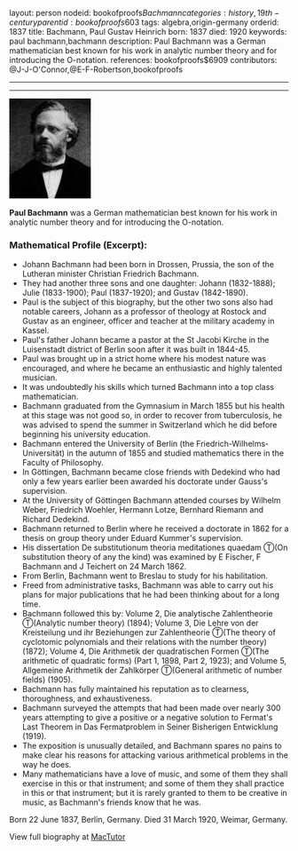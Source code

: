 layout: person
nodeid: bookofproofs$Bachmann
categories: history,19th-century
parentid: bookofproofs$603
tags: algebra,origin-germany
orderid: 1837
title: Bachmann, Paul Gustav Heinrich
born: 1837
died: 1920
keywords: paul bachmann,bachmann
description: Paul Bachmann was a German mathematician best known for his work in analytic number theory and for introducing the O-notation.
references: bookofproofs$6909
contributors: @J-J-O'Connor,@E-F-Robertson,bookofproofs

---



---

![Bachmann.jpg](https://github.com/bookofproofs/bookofproofs.github.io/blob/main/_sources/_assets/images/portraits/Bachmann.jpg?raw=true)

**Paul Bachmann** was a German mathematician best known for his work in analytic number theory and for introducing the O-notation.

### Mathematical Profile (Excerpt):
* Johann Bachmann had been born in Drossen, Prussia, the son of the Lutheran minister Christian Friedrich Bachmann.
* They had another three sons and one daughter: Johann (1832-1888); Julie (1833-1900); Paul (1837-1920); and Gustav (1842-1890).
* Paul is the subject of this biography, but the other two sons also had notable careers, Johann as a professor of theology at Rostock and Gustav as an engineer, officer and teacher at the military academy in Kassel.
* Paul's father Johann became a pastor at the St Jacobi Kirche in the Luisenstadt district of Berlin soon after it was built in 1844-45.
* Paul was brought up in a strict home where his modest nature was encouraged, and where he became an enthusiastic and highly talented musician.
* It was undoubtedly his skills which turned Bachmann into a top class mathematician.
* Bachmann graduated from the Gymnasium in March 1855 but his health at this stage was not good so, in order to recover from tuberculosis, he was advised to spend the summer in Switzerland which he did before beginning his university education.
* Bachmann entered the University of Berlin (the Friedrich-Wilhelms-Universität) in the autumn of 1855 and studied mathematics there in the Faculty of Philosophy.
* In Göttingen, Bachmann became close friends with Dedekind who had only a few years earlier been awarded his doctorate under Gauss's supervision.
* At the University of Göttingen Bachmann attended courses by Wilhelm Weber, Friedrich Woehler, Hermann Lotze, Bernhard Riemann and Richard Dedekind.
* Bachmann returned to Berlin where he received a doctorate in 1862 for a thesis on group theory under Eduard Kummer's supervision.
* His dissertation De substitutionum theoria meditationes quaedam Ⓣ(On substitution theory of any the kind) was examined by E Fischer, F Bachmann and J Teichert on 24 March 1862.
* From Berlin, Bachmann went to Breslau to study for his habilitation.
* Freed from administrative tasks, Bachmann was able to carry out his plans for major publications that he had been thinking about for a long time.
* Bachmann followed this by: Volume 2, Die analytische Zahlentheorie Ⓣ(Analytic number theory) (1894); Volume 3, Die Lehre von der Kreisteilung und ihr Beziehungen zur Zahlentheorie Ⓣ(The theory of cyclotomic polynomials and their relations with the number theory) (1872); Volume 4, Die Arithmetik der quadratischen Formen Ⓣ(The arithmetic of quadratic forms) (Part 1, 1898, Part 2, 1923); and Volume 5, Allgemeine Arithmetik der Zahlkörper Ⓣ(General arithmetic of number fields) (1905).
* Bachmann has fully maintained his reputation as to clearness, thoroughness, and exhaustiveness.
* Bachmann surveyed the attempts that had been made over nearly 300 years attempting to give a positive or a negative solution to Fermat's Last Theorem in Das Fermatproblem in Seiner Bisherigen Entwicklung (1919).
* The exposition is unusually detailed, and Bachmann spares no pains to make clear his reasons for attacking various arithmetical problems in the way he does.
* Many mathematicians have a love of music, and some of them they shall exercise in this or that instrument; and some of them they shall practice in this or that instrument; but it is rarely granted to them to be creative in music, as Bachmann's friends know that he was.

Born 22 June 1837, Berlin, Germany. Died 31 March 1920, Weimar, Germany.

View full biography at [MacTutor](https://mathshistory.st-andrews.ac.uk/Biographies/Bachmann/)
